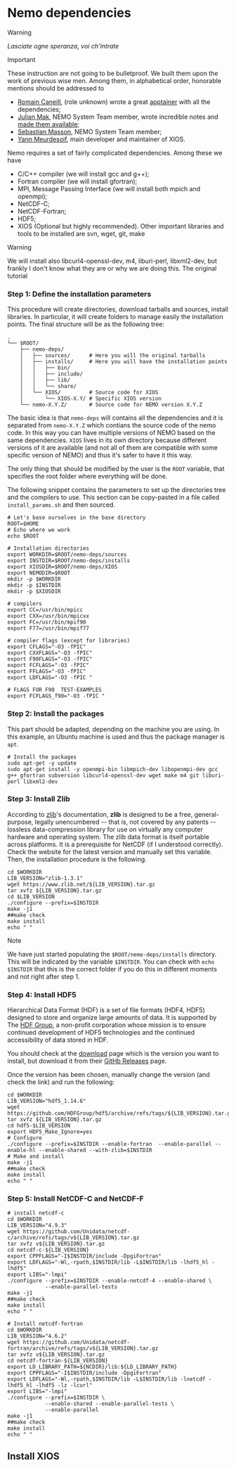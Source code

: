# Nemo dependencies
> [!WARNING]
> *Lasciate ogne speranza, voi ch'intrate*

> [!IMPORTANT]
> These instruction are not going to be bulletproof. We built them upon the work of previous wise men. Among them, in alphabetical order, honorable mentions should be addressed to 
> * [Romain Caneill](https://romaincaneill.fr), (role unknown) wrote a great [apptainer](https://github.com/rcaneill/xnemogcm_test_data) with all the dependencies;
> * [Julian Mak](https://julianmak.github.io), NEMO System Team member, wrote incredible notes and [made them available](https://nemo-related.readthedocs.io/en/latest/index.html);
> * [Sebastian Masson](https://forge.nemo-ocean.eu/users/smasson/snippets), NEMO System Team member;
> * [Yann Meurdesoif](chapters/Install_dependencies.md), main developer and maintainer of XIOS.


Nemo requires a set of fairly complicated dependencies. Among these we have 
* C/C++ compiler (we will install gcc and g++);
* Fortran compiler (we will install gfortran);
* MPI, Message Passing Interface (we will install both mpich and openmpi);
* NetCDF-C;
* NetCDF-Fortran;
* HDF5;
* XIOS (Optional but highly recommended).
Other important libraries and tools to be installed are svn, wget, git, make 

> [!WARNING]
> We will install also libcurl4-openssl-dev, m4, liburi-perl, libxml2-dev, but frankly I don't know what they are or why we are doing this. The original tutorial 

### Step 1: Define the installation parameters
This procedure will create directories, download tarballs and sources, install libraries. In particular, it will create folders to manage easily the installation points. The final structure will be as the following tree:
```
.
└── $ROOT/
    ├── nemo-deps/
    │   ├── sources/      # Here you will the original tarballs
    │   ├── installs/     # Here you will have the installation points
    │   │   ├── bin/
    │   │   ├── include/
    │   │   ├── lib/
    │   │   └── share/
    │   └── XIOS/         # Source code for XIOS
    │       └── XIOS-X.Y/ # Specific XIOS version  
    └── nemo-X.Y.Z/       # Source code for NEMO version X.Y.Z
```
The basic idea is that `nemo-deps` will contains all the dependencies and it is separated from `nemo-X.Y.Z` which contians the source code of the nemo code. In this way you can have multiple versions of NEMO based on the same dependencies. `XIOS` lives in its own directory because different versions of it are available (and not all of them are compatible with some specific version of NEMO) and thus it's safer to have it this way. 

The only thing that should be modified by the user is the `ROOT` variable, that specifies the root folder where everything will be done. 

The following snippet contains the parameters to set up the directories tree and the compilers to use. This section can be copy-pasted in a file called `install_params.sh` and then sourced. 
```shell
# Let's base ourselves in the base directory
ROOT=$HOME
# Echo where we work
echo $ROOT

# Installation directories
export WORKDIR=$ROOT/nemo-deps/sources
export INSTDIR=$ROOT/nemo-deps/installs
export XIOSDIR=$ROOT/nemo-deps/XIOS
export NEMODIR=$ROOT
mkdir -p $WORKDIR
mkdir -p $INSTDIR
mkdir -p $XIOSDIR

# compilers
export CC=/usr/bin/mpicc
export CXX=/usr/bin/mpicxx
export FC=/usr/bin/mpif90
export F77=/usr/bin/mpif77

# compiler flags (except for libraries)
export CFLAGS="-O3 -fPIC"
export CXXFLAGS="-O3 -fPIC"
export F90FLAGS="-O3 -fPIC"
export FCFLAGS="-O3 -fPIC"
export FFLAGS="-O3 -fPIC"
export LDFLAGS="-O3 -fPIC "

# FLAGS FOR F90  TEST-EXAMPLES
export FCFLAGS_f90="-O3 -fPIC "
```

### Step 2: Install the packages
This part should be adapted, depending on the machine you are using. In this example, an Ubuntu machine is used and thus the package manager is `apt`. 
```shell
# Install the packages
sudo apt-get -y update
sudo apt-get install -y openmpi-bin libmpich-dev libopenmpi-dev gcc g++ gfortran subversion libcurl4-openssl-dev wget make m4 git liburi-perl libxml2-dev
```

### Step 3: Install Zlib
According to [zlib](https://www.zlib.net)'s documentation, **zlib** is designed to be a free, general-purpose, legally unencumbered -- that is, not covered by any patents -- lossless data-compression library for use on virtually any computer hardware and operating system. The zlib data format is itself portable across platforms. It is a prerequisite for NetCDF (if I understood correctly). Check the website for the latest version and manually set this variable. Then, the installation procedure is the following.
```shell
cd $WORKDIR
LIB_VERSION="zlib-1.3.1"
wget https://www.zlib.net/${LIB_VERSION}.tar.gz
tar xvfz ${LIB_VERSION}.tar.gz
cd $LIB_VERSION
./configure --prefix=$INSTDIR
make -j1
##make check
make install
echo " " 
```
> [!NOTE]
> We have just started populating the `$ROOT/nemo-deps/installs` directory. This will be indicated by the variable `$INSTDIR`. You can check with `echo $INSTDIR` that this is the correct folder if you do this in different moments and not right after step 1.

### Step 4: Install HDF5
Hierarchical Data Format (HDF) is a set of file formats (HDF4, HDF5) designed to store and organize large amounts of data. It is supported by The [HDF Group](https://www.hdfgroup.org), a non-profit corporation whose mission is to ensure continued development of HDF5 technologies and the continued accessibility of data stored in HDF.

You should check at the [download](https://support.hdfgroup.org/downloads/hdf5/hdf5_1_14_6.html) page which is the version you want to install, but download it from their [GitHb Releases](https://github.com/HDFGroup/hdf5/releases) page.

Once the version has been chosen, manually change the version (and check the link) and run the following:
```shell
cd $WORKDIR
LIB_VERSION="hdf5_1.14.6"
wget https://github.com/HDFGroup/hdf5/archive/refs/tags/${LIB_VERSION}.tar.gz
tar xvfz ${LIB_VERSION}.tar.gz
cd hdf5-$LIB_VERSION
export HDF5_Make_Ignore=yes
# Configure
./configure --prefix=$INSTDIR --enable-fortran  --enable-parallel --enable-hl --enable-shared --with-zlib=$INSTDIR
# Make and install
make -j1
##make check
make install
echo " " 
```

### Step 5: Install NetCDF-C and NetCDF-F
```shell
# install netcdf-c
cd $WORKDIR
LIB_VERSION="4.9.3"
wget https://github.com/Unidata/netcdf-c/archive/refs/tags/v${LIB_VERSION}.tar.gz
tar xvfz v${LIB_VERSION}.tar.gz
cd netcdf-c-${LIB_VERSION}
export CPPFLAGS="-I$INSTDIR/include -DpgiFortran"
export LDFLAGS="-Wl,-rpath,$INSTDIR/lib -L$INSTDIR/lib -lhdf5_hl -lhdf5"
export LIBS="-lmpi"
./configure --prefix=$INSTDIR --enable-netcdf-4 --enable-shared \
            --enable-parallel-tests
make -j1
##make check
make install
echo " " 

# Install netcdf-fortran
cd $WORKDIR
LIB_VERSION="4.6.2"
wget https://github.com/Unidata/netcdf-fortran/archive/refs/tags/v${LIB_VERSION}.tar.gz
tar xvfz v${LIB_VERSION}.tar.gz
cd netcdf-fortran-${LIB_VERSION}
export LD_LIBRARY_PATH=${NCDIR}/lib:${LD_LIBRARY_PATH}
export CPPFLAGS="-I$INSTDIR/include -DpgiFortran"
export LDFLAGS="-Wl,-rpath,$INSTDIR/lib -L$INSTDIR/lib -lnetcdf -lhdf5_hl -lhdf5 -lz -lcurl"
export LIBS="-lmpi"
./configure --prefix=$INSTDIR \
            --enable-shared --enable-parallel-tests \
            --enable-parallel
make -j1
##make check
make install
echo " " 
```

## Install XIOS